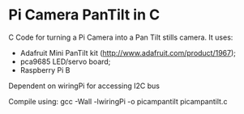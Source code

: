 Pi Camera PanTilt in C
=================================

C Code for turning a Pi Camera into a Pan Tilt stills camera. It uses: 
* Adafruit Mini PanTilt kit (http://www.adafruit.com/product/1967);
* pca9685 LED/servo board;
* Raspberry Pi B

Dependent on wiringPi for accessing I2C bus

Compile using:
gcc -Wall -lwiringPi -o picampantilt picampantilt.c
